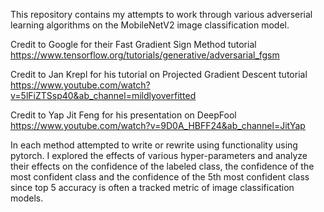 This repository contains my attempts to work through various adverserial learning algorithms on the MobileNetV2 image classification model.

Credit to Google for their Fast Gradient Sign Method tutorial https://www.tensorflow.org/tutorials/generative/adversarial_fgsm

Credit to Jan Krepl for his tutorial on Projected Gradient Descent tutorial https://www.youtube.com/watch?v=5lFiZTSsp40&ab_channel=mildlyoverfitted

Credit to Yap Jit Feng for his presentation on DeepFool https://www.youtube.com/watch?v=9D0A_HBFF24&ab_channel=JitYap

In each method attempted to write or rewrite using functionality using pytorch. I explored the effects of various hyper-parameters and analyze their effects on the confidence of the labeled class, the confidence of the most confident class and the confidence of the 5th most confident class since top 5 accuracy is often a tracked metric of image classification models.
